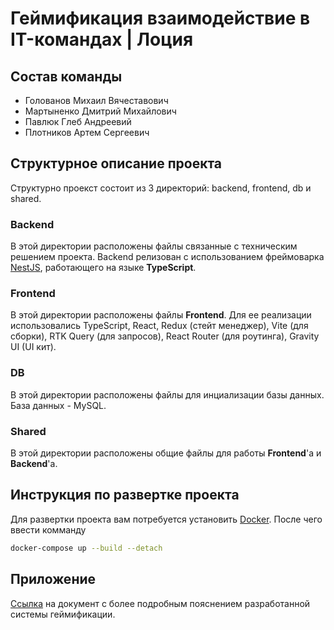 # Геймификация взаимодействие в IT-командах | Лоция
## Состав команды
- Голованов Михаил Вячеставович
- Мартыненко Дмитрий Михайлович
- Павлюк Глеб Андреевий
- Плотников Артем Сергеевич
## Структурное описание проекта
Структурно проекст состоит из 3 директорий: backend, frontend, db и shared. 
### Backend
В этой директории расположены файлы связанные с техническим решением проекта. Backend релизован с использованием фреймоварка [NestJS], работающего на языке **TypeScript**. 
### Frontend
В этой директории расположены файлы **Frontend**. Для ее реализации использовались TypeScript, React, Redux (стейт менеджер), Vite (для сборки), RTK Query (для запросов), React Router (для роутинга), Gravity UI (UI кит).
### DB
В этой директории расположены файлы для инциализации базы данных. База данных - MySQL.
### Shared
В этой директории расположены общие файлы для работы **Frontend**'а и **Backend**'а.
## Инструкция по развертке проекта
Для развертки проекта вам потребуется установить [Docker].
После чего ввести комманду 
```sh
docker-compose up --build --detach
```
## Приложение
[Ссылка] на документ с более подробным пояснением разработанной системы геймификации.

[NestJS]: <https://nestjs.com/>
[Docker]: <https://www.docker.com/get-started/>
[Ссылка]: <https://docs.google.com/document/d/1B_Lyt8ecfrkcKj_XvEtoNB-V6qnBsy23gMhxaZvK4Q8/edit?usp=sharing>
